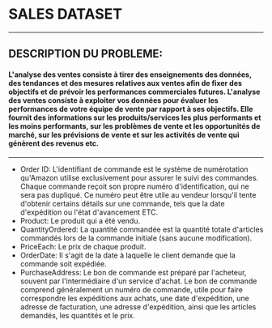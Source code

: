 
# SALES DATASET 

---

## DESCRIPTION DU PROBLEME:

#### L'analyse des ventes consiste à tirer des enseignements des données, des tendances et des mesures relatives aux ventes afin de fixer des objectifs et de prévoir les performances commerciales futures. L'analyse des ventes consiste à exploiter vos données pour évaluer les performances de votre équipe de vente par rapport à ses objectifs. Elle fournit des informations sur les produits/services les plus performants et les moins performants, sur les problèmes de vente et les opportunités de marché, sur les prévisions de vente et sur les activités de vente qui génèrent des revenus etc. 

---

- Order ID: L'identifiant de commande est le système de numérotation qu'Amazon utilise exclusivement pour assurer le suivi des commandes. Chaque commande reçoit son propre numéro d'identification, qui ne sera pas dupliqué. Ce numéro peut être utile au vendeur lorsqu'il tente d'obtenir certains détails sur une commande, tels que la date d'expédition ou l'état d'avancement ETC.
- Product: Le produit qui a été vendu.
- QuantityOrdered: La quantité commandée est la quantité totale d'articles commandés lors de la commande initiale (sans aucune modification).
- PriceEach: Le prix de chaque produit.
- OrderDate: Il s'agit de la date à laquelle le client demande que la commande soit expédiée.
- PurchaseAddress: Le bon de commande est préparé par l'acheteur, souvent par l'intermédiaire d'un service d'achat. Le bon de commande comprend généralement un numéro de commande, utile pour faire correspondre les expéditions aux achats, une date d'expédition, une adresse de facturation, une adresse d'expédition, ainsi que les articles demandés, les quantités et le prix.

